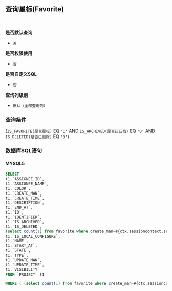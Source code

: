## 查询星标(Favorite) <!-- {docsify-ignore-all} -->



<br>
<p class="panel-title"><b>是否默认查询</b></p>

* `否`

<p class="panel-title"><b>是否权限使用</b></p>

* `否`

<p class="panel-title"><b>是否自定义SQL</b></p>

* `否`

<p class="panel-title"><b>查询列级别</b></p>

* `默认（全部查询列）`



### 查询条件

(`IS_FAVORITE(是否星标)` EQ `'1'` AND `IS_ARCHIVED(是否已归档)` EQ `'0'` AND `IS_DELETED(是否已删除)` EQ `'0'`)



### 数据库SQL语句

#### MYSQL5

```sql
SELECT
t1.`ASSIGNEE_ID`,
t1.`ASSIGNEE_NAME`,
t1.`COLOR`,
t1.`CREATE_MAN`,
t1.`CREATE_TIME`,
t1.`DESCRIPTION`,
t1.`END_AT`,
t1.`ID`,
t1.`IDENTIFIER`,
t1.`IS_ARCHIVED`,
t1.`IS_DELETED`,
(select count(1) from favorite where create_man=#{ctx.sessioncontext.srfpersonid} and OWNER_ID=t1.`ID` ) AS `IS_FAVORITE`,
t1.`IS_LOCAL_CONFIGURE`,
t1.`NAME`,
t1.`START_AT`,
t1.`STATE`,
t1.`TYPE`,
t1.`UPDATE_MAN`,
t1.`UPDATE_TIME`,
t1.`VISIBILITY`
FROM `PROJECT` t1 

WHERE ( (select count(1) from favorite where create_man=#{ctx.sessioncontext.srfpersonid} and OWNER_ID=t1.`ID` ) = '1'  AND  t1.`IS_ARCHIVED` = 0  AND  t1.`IS_DELETED` = 0 )
```
